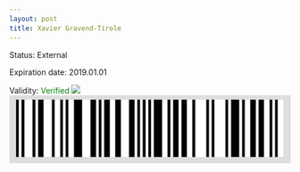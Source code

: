 ```yaml
---
layout: post
title: Xavier Gravend-Tirole
---
```


Status: External

Expiration date: 2019.01.01

Validity: <font color="green"> Verified</font> 
![](/members/img/Xavier_Gravend-Tirole.png)
![](/members/img/bar.png)
